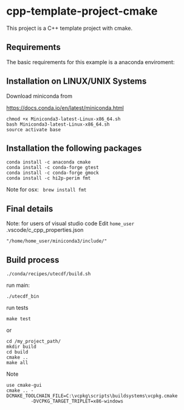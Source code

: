 cpp-template-project-cmake
==========================
This project is a C++ template project with cmake.



Requirements
-------------
The basic requirements for this example is a anaconda enviroment:


## Installation on LINUX/UNIX Systems

Download miniconda from

https://docs.conda.io/en/latest/miniconda.html

```
chmod +x Miniconda3-latest-Linux-x86_64.sh
bash Miniconda3-latest-Linux-x86_64.sh
source activate base
```

## Installation the following packages

```
conda install -c anaconda cmake
conda install -c conda-forge gtest
conda install -c conda-forge gmock
conda install -c hi2p-perim fmt
```

Note for osx:
` brew install fmt`

## Final details

Note: for users of visual studio code
Edit `home_user` .vscode/c_cpp_properties.json
```
"/home/home_user/miniconda3/include/"
```

Build process
-------------
```
./conda/recipes/utecdf/build.sh
```

run main:
```
./utecdf_bin
```

run tests
```
make test
```

or 

```
cd /my_project_path/
mkdir build
cd build
cmake ..
make all
```

Note

```
use cmake-gui
cmake .. -DCMAKE_TOOLCHAIN_FILE=C:\vcpkg\scripts\buildsystems\vcpkg.cmake
         -DVCPKG_TARGET_TRIPLET=x86-windows 
```

